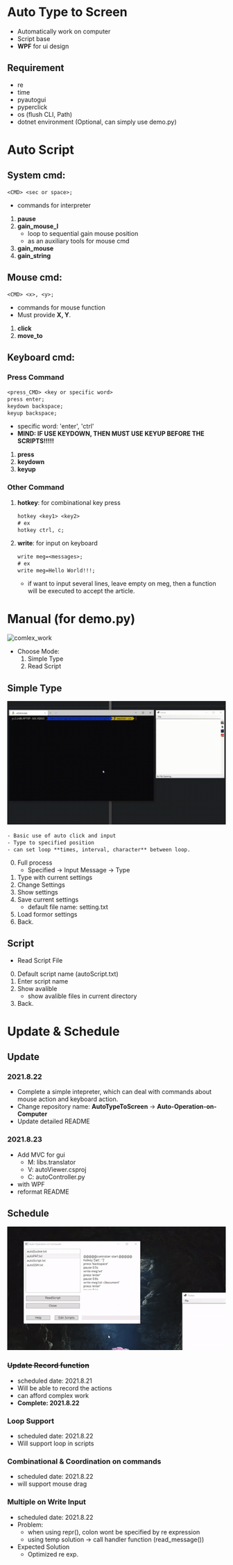 # Auto Type to Screen
- Automatically work on computer
- Script base
- **WPF** for ui design


## Requirement
- re
- time
- pyautogui
- pyperclick
- os (flush CLI, Path)
- dotnet environment (Optional, can simply use demo.py)




# Auto Script

## System cmd:
```
<CMD> <sec or space>;
```
- commands for interpreter
1. **pause**
2. **gain_mouse_l**
    - loop to sequential gain mouse position
    - as an auxiliary tools for mouse cmd
3. **gain_mouse**
4. **gain_string**
## Mouse cmd:
```
<CMD> <x>, <y>;
```
- commands for mouse function
- Must provide **X, Y**.
1. **click**
2. **move_to**
## Keyboard cmd:
### Press Command
```
<press_CMD> <key or specific word>
press enter;
keydown backspace;
keyup backspace;
```
- specific word: 'enter', 'ctrl'
- **MIND: IF USE KEYDOWN, THEN MUST USE KEYUP BEFORE THE SCRIPTS!!!!!**
1. **press**
2. **keydown**
3. **keyup**
### Other Command
1. **hotkey**: for combinational key press
    ```
    hotkey <key1> <key2>
    # ex
    hotkey ctrl, c;
    ```
2. **write**: for input on keyboard
    ```
    write meg=<messages>;
    # ex
    write meg=Hello World!!!;
    ```
    - if want to input several lines, leave empty on meg, then a function will be executed to accept the article.



# Manual (for demo.py)
![comlex_work](https://github.com/lyz508/Auto-Operation-on-Computer/blob/master/resources/auto_show.gif)
- Choose Mode:
    1. Simple Type      
    2. Read Script
## Simple Type
![full_process](https://github.com/lyz508/Auto-Operation-on-Computer/blob/master/resources/autoType_full_process.gif)
```
- Basic use of auto click and input
- Type to specified position
- can set loop **times, interval, character** between loop.
```
0. Full process
    - Specified -> Input Message -> Type
1. Type with current settings
2. Change Settings
3. Show settings
4. Save current settings
    - default file name: setting.txt
5. Load formor settings
6. Back.
## Script
- Read Script File
0. Default script name (autoScript.txt)
1. Enter script name
2. Show avalible
    - show avalible files in current directory
3. Back.


# Update & Schedule
## Update
### 2021.8.22
- Complete a simple intepreter, which can deal with commands about mouse action and keyboard action.
- Change repository name: **AutoTypeToScreen** -> **Auto-Operation-on-Computer**
- Update detailed README
### 2021.8.23
- Add MVC for gui
    - M: libs.translator
    - V: autoViewer.csproj
    - C: autoController.py
- with WPF
- reformat README

## Schedule
![WPF_example](https://github.com/lyz508/Auto-Operation-on-Computer/blob/master/resources/WPF_example.gif)
### ~~Update Record function~~
- scheduled date: 2021.8.21
- Will be able to record the actions
- can afford complex work
- **Complete: 2021.8.22**
### Loop Support
- scheduled date: 2021.8.22
- Will support loop in scripts
### Combinational & Coordination on commands
- scheduled date: 2021.8.22
- will support mouse drag
### Multiple on Write Input
- scheduled date: 2021.8.22
- Problem:
    - when using repr(), colon wont be specified by re expression
    - using temp solution -> call handler function (read_message())
- Expected Solution
    - Optimized re exp.